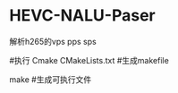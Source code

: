 # HEVC-NALU-Paser
解析h265的vps pps sps

#执行
Cmake CMakeLists.txt    #生成makefile

make                    #生成可执行文件

